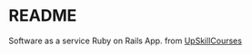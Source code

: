 # README

Software as a service  Ruby on Rails App.
from [UpSkillCourses](https://upskillcourses.com)